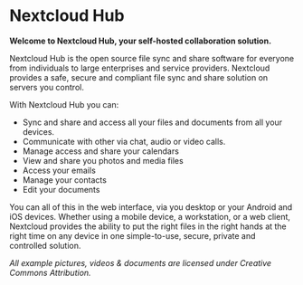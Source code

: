 # Nextcloud Hub

**Welcome to Nextcloud Hub, your self-hosted collaboration solution.**

Nextcloud Hub is the open source file sync and share software for everyone from individuals to large enterprises and service providers. Nextcloud provides a safe, secure and compliant file sync and share solution on servers you control.

With Nextcloud Hub you can:
- Sync and share and access all your files and documents from all your devices.
- Communicate with other via chat, audio or video calls.
- Manage access and share your calendars
- View and share you photos and media files
- Access your emails
- Manage your contacts
- Edit your documents

You can all of this in the web interface, via you desktop or your Android and iOS devices.
Whether using a mobile device, a workstation, or a web client, Nextcloud provides the ability to put the right files in the right hands at the right time on any device in one simple-to-use, secure, private and controlled solution.

_All example pictures, videos & documents are licensed under Creative Commons Attribution._
